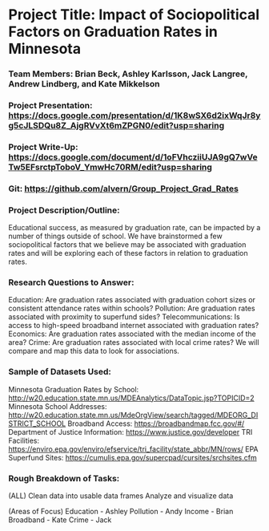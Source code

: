 # Project Title: Impact of Sociopolitical Factors on Graduation Rates in Minnesota

### Team Members: Brian Beck, Ashley Karlsson, Jack Langree, Andrew Lindberg, and  Kate Mikkelson

### Project Presentation: https://docs.google.com/presentation/d/1K8wSX6d2ixWqJr8yg5cJLSDQu8Z_AjgRVvXt6mZPGN0/edit?usp=sharing

### Project Write-Up: https://docs.google.com/document/d/1oFVhcziiUJA9gQ7wVeTw5EFsrctpToboV_YmwHc70RM/edit?usp=sharing

### Git: https://github.com/alvern/Group_Project_Grad_Rates

### Project Description/Outline:
Educational success, as measured by graduation rate, can be impacted by a number of things outside of school. We have brainstormed a few sociopolitical factors that we believe may be associated with graduation rates and will be exploring each of these factors in relation to graduation rates. 

### Research Questions to Answer: 
Education: Are graduation rates associated with graduation cohort sizes or consistent attendance rates within schools? Pollution: Are graduation rates associated with proximity to superfund sides? Telecommunications: Is access to high-speed broadband internet associated with graduation rates? Economics: Are graduation rates associated with the median income of the area? Crime: Are graduation rates associated with local crime rates? We will compare and map this data to look for associations.

### Sample of Datasets Used: 
Minnesota Graduation Rates by School: http://w20.education.state.mn.us/MDEAnalytics/DataTopic.jsp?TOPICID=2
Minnesota School Addresses: http://w20.education.state.mn.us/MdeOrgView/search/tagged/MDEORG_DISTRICT_SCHOOL
Broadband Access: https://broadbandmap.fcc.gov/#/
Department of Justice Information: https://www.justice.gov/developer
TRI Facilities: https://enviro.epa.gov/enviro/efservice/tri_facility/state_abbr/MN/rows/
EPA Superfund Sites: https://cumulis.epa.gov/supercpad/cursites/srchsites.cfm

### Rough Breakdown of Tasks: 

(ALL) 
Clean data into usable data frames
Analyze and visualize data 

(Areas of Focus)
Education - Ashley
Pollution - Andy
Income - Brian
Broadband - Kate
Crime - Jack
